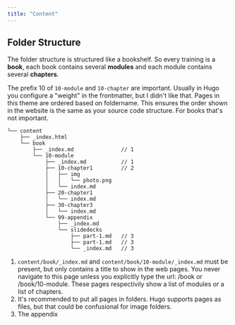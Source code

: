 ```yaml
---
title: "Content"
---
```


## Folder Structure

The folder structure is structured like a bookshelf. So every training is a **book**, each book contains several **modules** and each module contains several **chapters**. 

The prefix 10 of `10-module` and `10-chapter` are important. Usually in Hugo you configure a "weight" in the frontmatter, but I didn't like that. Pages in this theme are ordered based on foldername. This ensures the order shown in the website is the same as your source code structure. For books that's not important.

```text
└── content
    ├── _index.html
    └── book
        ├── _index.md               // 1
        └── 10-module
            ├── _index.md           // 1
            ├── 10-chapter1         // 2
            │   ├── img
            │   │   └── photo.png 
            │   └── index.md 
            ├── 20-chapter1
            │   └── index.md
            ├── 30-chapter3
            │   └── index.md
            └── 99-appendix
                ├── _index.md
                └── slidedecks     
                    ├── part-1.md   // 3
                    ├── part-1.md   // 3
                    └── _index.md   // 3
```

1. `content/book/_index.md` and `content/book/10-module/_index.md` must be present, but only contains a title to show in the web pages. You never navigate to this page unless you explicitly type the url: /book or /book/10-module. These pages respectivily show a list of modules or a list of chapters.
2. It's recommended to put all pages in folders. Hugo supports pages as files, but that could be confusional for image folders.
3. The appendix 